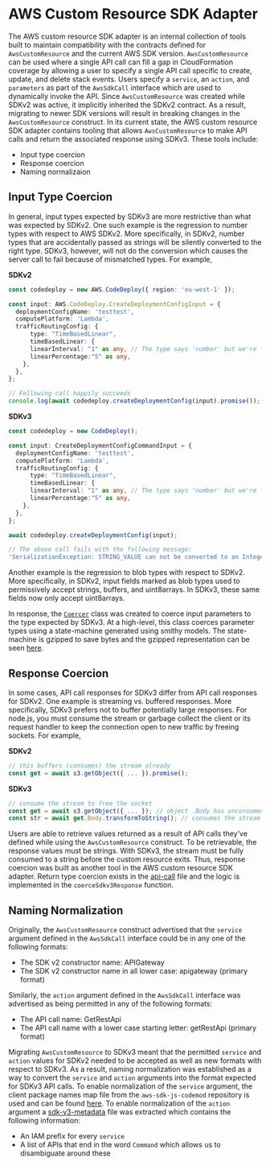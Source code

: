 # AWS Custom Resource SDK Adapter

The AWS custom resource SDK adapter is an internal collection of tools built to maintain compatibility with the contracts defined for `AwsCustomResource` and the current AWS SDK version. `AwsCustomResource` can be used where a single API call can fill a gap in CloudFormation coverage by allowing a user to specify a single API call specific to create, update, and delete stack events. Users specify a `service`, an `action`, and `parameters` as part of the `AwsSdkCall` interface which are used to dynamically invoke the API. Since `AwsCustomResource` was created while SDKv2 was active, it implicitly inherited the SDKv2 contract. As a result, migrating to newer SDK versions will result in breaking changes in the `AwsCustomResource` construct. In its current state, the AWS custom resource SDK adapter contains tooling that allows `AwsCustomResource` to make API calls and return the associated response using SDKv3. These tools include:

* Input type coercion
* Response coercion
* Naming normalizaion

## Input Type Coercion

In general, input types expected by SDKv3 are more restrictive than what was expected by SDKv2. One such example is the regression to number types with respect to AWS SDKv2. More specifically, in SDKv2, number types that are accidentally passed as strings will be silently converted to the right type. SDKv3, however, will not do the conversion which causes the server call to fail because of mismatched types. For example,

**SDKv2**

```ts
const codedeploy = new AWS.CodeDeploy({ region: 'eu-west-1' });

const input: AWS.CodeDeploy.CreateDeploymentConfigInput = {
  deploymentConfigName: 'testtest',
  computePlatform: 'Lambda',
  trafficRoutingConfig: {
      type: "TimeBasedLinear",
      timeBasedLinear: {
      linearInterval: "1" as any, // The type says 'number' but we're forcing strings here
      linearPercentage:"5" as any,
    },
  },
};

// Following call happily succeeds
console.log(await codedeploy.createDeploymentConfig(input).promise());
```

**SDKv3**

```ts
const codedeploy = new CodeDeploy();

const input: CreateDeploymentConfigCommandInput = {
  deploymentConfigName: 'testtest',
  computePlatform: 'Lambda',
  trafficRoutingConfig: {
      type: "TimeBasedLinear",
      timeBasedLinear: {
      linearInterval: "1" as any, // The type says 'number' but we're forcing strings here
      linearPercentage:"5" as any,
    },
  },
};

await codedeploy.createDeploymentConfig(input);

// The above call fails with the following message:
'SerializationException: STRING_VALUE can not be converted to an Integer'
```

Another example is the regression to blob types with respect to SDKv2. More specifically, in SDKv2, input fields marked as blob types used to permissively accept strings, buffers, and uint8arrays. In SDKv3, these same fields now only accept uint8arrays.

In response, the [`Coercer`](./lib/coerce-api-parameters.ts) class was created to coerce input parameters to the type expected by SDKv3. At a high-level, this class coerces parameter types using a state-machine generated using smithy models. The state-machine is gzipped to save bytes and the gzipped representation can be seen [here](./lib/parameter-types.ts).

## Response Coercion

In some cases, API call responses for SDKv3 differ from API call responses for SDKv2. One example is streaming vs. buffered responses. More specifically, SDKv3 prefers not to buffer potentially large responses. For node.js, you must consume the stream or garbage collect the client or its request handler to keep the connection open to new traffic by freeing sockets. For example,

**SDKv2**

```ts
// this buffers (consumes) the stream already
const get = await s3.getObject({ ... }).promise();
```

**SDKv3**

```ts
// consume the stream to free the socket
const get = await s3.getObject({ ... }); // object .Body has unconsumed stream
const str = await get.Body.transformToString(); // consumes the stream
```

Users are able to retrieve values returned as a result of API calls they’ve defined while using the `AwsCustomResource` construct. To be retrievable, the response values must be strings. With SDKv3, the stream must be fully consumed to a string before the custom resource exits. Thus, response coercion was built as another tool in the AWS custom resource SDK adapter. Return type coercion exists in the [api-call](./lib/api-call.ts) file and the logic is implemented in the `coerceSdkv3Response` function.

## Naming Normalization

Originally, the `AwsCustomResource` construct advertised that the `service` argument defined in the `AwsSdkCall` interface could be in any one of the following formats:

* The SDK v2 constructor name: APIGateway
* The SDK v2 constructor name in all lower case: apigateway (primary format)

Similarly, the `action` argument defined in the `AwsSdkCall` interface was advertised as being permitted in any of the following formats:

* The API call name: GetRestApi
* The API call name with a lower case starting letter: getRestApi (primary format)

Migrating `AwsCustomResource` to SDKv3 meant that the permitted `service` and `action` values for SDKv2 needed to be accepted as well as new formats with respect to SDKv3. As a result, naming normalization was established as a way to convert the `service` and `action` arguments into the format expected for SDKv3 API calls. To enable normalization of the `service` argument, the client package names map file from the `aws-sdk-js-codemod` repository is used and can be found [here](./lib/sdk-v2-to-v3.json). To enable normalization of the `action` argument a [sdk-v3-metadata](./lib/sdk-v3-metadata.json) file was extracted which contains the following information:

* An IAM prefix for every `service`
* A list of APIs that end in the word `Command` which allows us to disambiguate around these
